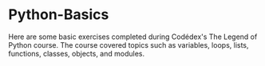 # Python-Basics
Here are some basic exercises completed during Codédex's The Legend of Python course. The course covered topics such as variables, loops, lists, functions, classes, objects, and modules.